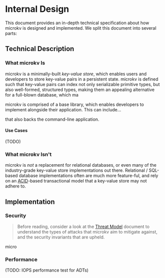 # Internal Design

This document provides an in-depth technical specification about how
microkv is designed and implemented. We split this document into several parts:

## Technical Description

### What microkv Is

microkv is a minimally-built _key-value store_, which enables users and developers to store key-value pairs in a persistent state. microkv is defined such that key-value pairs can index not only serializable primitive types, but also well-formed, structured types, making them an appealing alternative for a full-blown database, which ma

microkv is comprised of a base library, which enables developers to implement alongside their application. This can include...

that also backs the command-line application.

#### Use Cases

(TODO)

### What microkv Isn't

microkv is _not_ a replacement for relational databases, or even many of the industry-grade key-value store implementations out there. Relational / SQL-based database implementations often are much more feature-ful, and rely on an [ACID](https://en.wikipedia.org/wiki/ACID)-based transactional model that a key-value store may not adhere to.

## Implementation

### Security

> Before reading, consider a look at the [Threat Model](threat_model.md) document to understand the types of attacks that microkv aim to mitigate against, and the security invariants that are upheld.

micro

### Performance

(TODO: IOPS performance test for ADTs)

